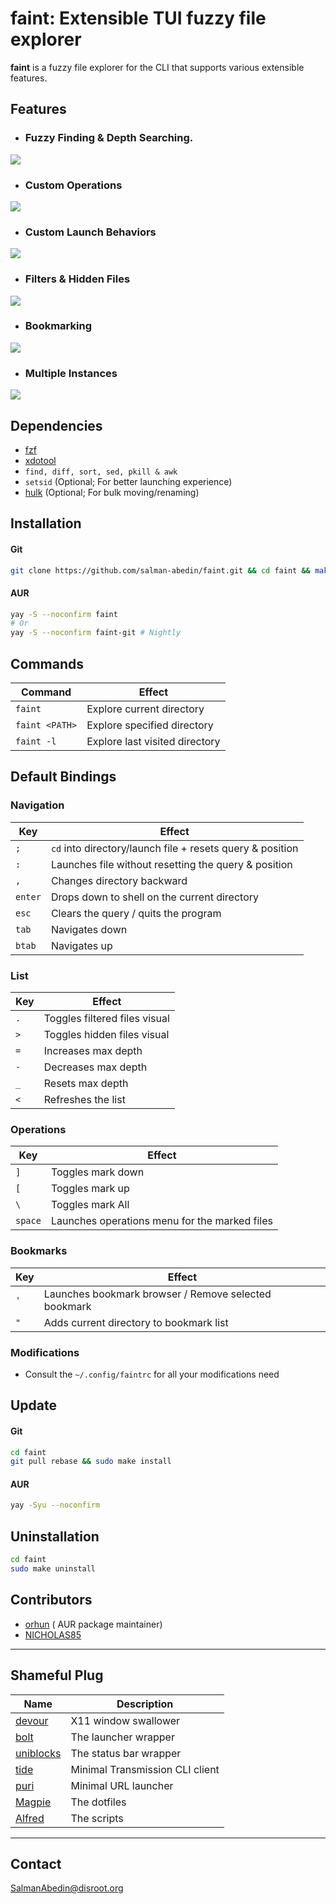 # faint: Extensible TUI fuzzy file explorer

**faint** is a fuzzy file explorer for the CLI that supports various extensible features.

## Features

- ### Fuzzy Finding & Depth Searching.

![](https://gitlab.com/salman-abedin/assets/-/raw/master/faint.gif)

- ### Custom Operations

![](https://gitlab.com/salman-abedin/assets/-/raw/master/faint-op.gif)

- ### Custom Launch Behaviors

![](https://gitlab.com/salman-abedin/assets/-/raw/master/faint-launch.gif)

- ### Filters & Hidden Files

![](https://gitlab.com/salman-abedin/assets/-/raw/master/faint-filter.gif)

- ### Bookmarking

![](https://gitlab.com/salman-abedin/assets/-/raw/master/faint-bookmark.gif)

- ### Multiple Instances

![](https://gitlab.com/salman-abedin/assets/-/raw/master/faint-multi.gif)

## Dependencies

- [fzf](https://github.com/junegunn/fzf)
- [xdotool](https://github.com/jordansissel/xdotool)
- `find, diff, sort, sed, pkill & awk`
- `setsid` (Optional; For better launching experience)
- [hulk](https://github.com/salman-abedin/alfred/blob/master/src/hulk) (Optional; For bulk moving/renaming)

## Installation

#### Git

```sh
git clone https://github.com/salman-abedin/faint.git && cd faint && make && sudo make install
```

#### AUR

```sh
yay -S --noconfirm faint
# Or
yay -S --noconfirm faint-git # Nightly
```

## Commands

| Command        | Effect                         |
| -------------- | ------------------------------ |
| `faint`        | Explore current directory      |
| `faint <PATH>` | Explore specified directory    |
| `faint -l`     | Explore last visited directory |

## Default Bindings

### Navigation

| Key     | Effect                                                    |
| ------- | --------------------------------------------------------- |
| `;`     | `cd` into directory/launch file + resets query & position |
| `:`     | Launches file without resetting the query & position      |
| `,`     | Changes directory backward                                |
| `enter` | Drops down to shell on the current directory              |
| `esc`   | Clears the query / quits the program                      |
| `tab`   | Navigates down                                            |
| `btab`  | Navigates up                                              |

### List

| Key | Effect                        |
| --- | ----------------------------- |
| `.` | Toggles filtered files visual |
| `>` | Toggles hidden files visual   |
| `=` | Increases max depth           |
| `-` | Decreases max depth           |
| `_` | Resets max depth              |
| `<` | Refreshes the list            |

### Operations

| Key     | Effect                                        |
| ------- | --------------------------------------------- |
| `]`     | Toggles mark down                             |
| `[`     | Toggles mark up                               |
| `\`     | Toggles mark All                              |
| `space` | Launches operations menu for the marked files |

### Bookmarks

| Key | Effect                                               |
| --- | ---------------------------------------------------- |
| `'` | Launches bookmark browser / Remove selected bookmark |
| `"` | Adds current directory to bookmark list              |

### Modifications

- Consult the `~/.config/faintrc` for all your modifications need

## Update

#### Git

```sh
cd faint
git pull rebase && sudo make install
```

#### AUR

```sh
yay -Syu --noconfirm
```

## Uninstallation

```sh
cd faint
sudo make uninstall
```

## Contributors

- [orhun](https://github.com/orhun) ( AUR package maintainer)
- [NICHOLAS85](https://github.com/NICHOLAS85)

---

## Shameful Plug

| Name                                                    | Description                     |
| ------------------------------------------------------- | ------------------------------- |
| [devour](https://github.com/salman-abedin/devour)       | X11 window swallower            |
| [bolt](https://github.com/salman-abedin/bolt)           | The launcher wrapper            |
| [uniblocks](https://github.com/salman-abedin/uniblocks) | The status bar wrapper          |
| [tide](https://github.com/salman-abedin/tide)           | Minimal Transmission CLI client |
| [puri](https://github.com/salman-abedin/puri)           | Minimal URL launcher            |
| [Magpie](https://github.com/salman-abedin/magpie)       | The dotfiles                    |
| [Alfred](https://github.com/salman-abedin/alfred)       | The scripts                     |

---

## Contact

SalmanAbedin@disroot.org
